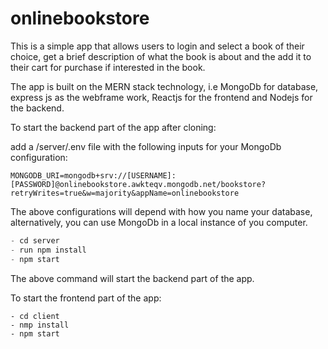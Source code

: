 # onlinebookstore

This is a simple app that allows users to login and select a book of their choice, get a brief description of what the book is about and the add it to their cart for purchase if interested in the book.

The app is built on the MERN stack technology, i.e MongoDb for database, express js as the webframe work, Reactjs for the frontend and Nodejs for the backend.

To start the backend part of the app after cloning:

add a /server/.env file with the following inputs for your MongoDb configuration:

```
MONGODB_URI=mongodb+srv://[USERNAME]:[PASSWORD]@onlinebookstore.awkteqv.mongodb.net/bookstore?retryWrites=true&w=majority&appName=onlinebookstore
```

The above configurations will depend with how you name your database, alternatively, you can use MongoDb in a local instance of you computer.

```js
- cd server
- run npm install
- npm start
```
The above command will start the backend part of the app.

To start the frontend part of the app:

```
- cd client
- nmp install
- npm start

```